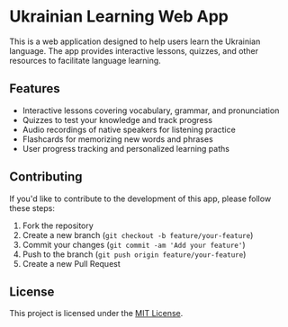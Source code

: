 # Ukrainian Learning Web App

This is a web application designed to help users learn the Ukrainian language. The app provides interactive lessons, quizzes, and other resources to facilitate language learning.

## Features

- Interactive lessons covering vocabulary, grammar, and pronunciation
- Quizzes to test your knowledge and track progress
- Audio recordings of native speakers for listening practice
- Flashcards for memorizing new words and phrases
- User progress tracking and personalized learning paths


## Contributing

If you'd like to contribute to the development of this app, please follow these steps:

1. Fork the repository
2. Create a new branch (`git checkout -b feature/your-feature`)
3. Commit your changes (`git commit -am 'Add your feature'`)
4. Push to the branch (`git push origin feature/your-feature`)
5. Create a new Pull Request

## License

This project is licensed under the [MIT License](LICENSE).
